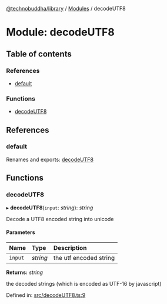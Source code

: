 [@technobuddha/library](../..) / [Modules](../Modules.md) / decodeUTF8

# Module: decodeUTF8

## Table of contents

### References

- [default](decodeutf8.md#default)

### Functions

- [decodeUTF8](decodeutf8.md#decodeutf8)

## References

### default

Renames and exports: [decodeUTF8](decodeutf8.md#decodeutf8)

## Functions

### decodeUTF8

▸ **decodeUTF8**(`input`: *string*): *string*

Decode a UTF8 encoded string into unicode

#### Parameters

| Name | Type | Description |
| :------ | :------ | :------ |
| `input` | *string* | the utf encoded string |

**Returns:** *string*

the decoded strings (which is encoded as UTF-16 by javascript)

Defined in: [src/decodeUTF8.ts:9](../src/decodeUTF8.ts#L9)
